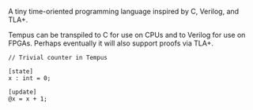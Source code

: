 A tiny time-oriented programming language inspired by C, Verilog, and TLA+.

Tempus can be transpiled to C for use on CPUs and to Verilog for use on FPGAs. Perhaps eventually it will also support proofs via TLA+.

```
// Trivial counter in Tempus

[state]
x : int = 0;

[update]
@x = x + 1;
```
